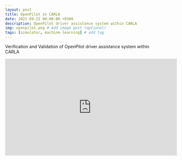 ```yaml
---
layout: post
title: OpenPilot in CARLA
date: 2022-09-22 00:00:00 +0300
description: OpenPilot driver assistance system within CARLA
img: openpilot.png # Add image post (optional)
tags: [simulator, machine-learning] # add tag
---
```


Verification and Validation of OpenPilot driver assistance system within CARLA

<iframe width="560" height="315" src="https://www.youtube.com/embed/onnVoFoYCOA" title="YouTube video player" frameborder="0" allow="accelerometer; autoplay; clipboard-write; encrypted-media; gyroscope; picture-in-picture" allowfullscreen></iframe>

